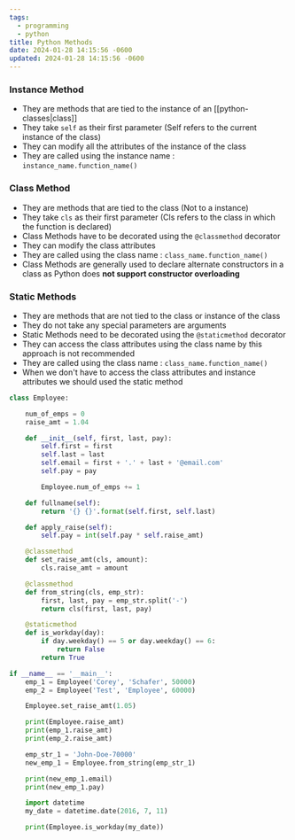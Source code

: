 ```yaml
---
tags:
  - programming
  - python
title: Python Methods
date: 2024-01-28 14:15:56 -0600
updated: 2024-01-28 14:15:56 -0600
---
```


### Instance Method

* They are methods that are tied to the instance of an [[python-classes|class]]
* They take `self` as their first parameter (Self refers to the current instance of the class)
* They can modify all the attributes of the instance of the class
* They are called using the instance name : `instance_name.function_name()`

### Class Method

* They are methods that are tied to the class (Not to a instance)
* They take `cls` as their first parameter (Cls refers to the class in which the function is declared)
* Class Methods have to be decorated using the `@classmethod` decorator
* They can modify the class attributes
* They are called using the class name : `class_name.function_name()`
* Class Methods are generally used to declare alternate constructors in a class as Python does **not support constructor overloading**

### Static Methods

* They are methods that are not tied to the class or instance of the class
* They do not take any special parameters are arguments
* Static Methods need to be decorated using the `@staticmethod` decorator
* They can access the class attributes using the class name by this approach is not recommended
* They are called using the class name : `class_name.function_name()`
* When we don't have to access the class attributes and instance attributes we should used the static method

````python
class Employee:

    num_of_emps = 0
    raise_amt = 1.04

    def __init__(self, first, last, pay):
        self.first = first
        self.last = last
        self.email = first + '.' + last + '@email.com'
        self.pay = pay

        Employee.num_of_emps += 1

    def fullname(self):
        return '{} {}'.format(self.first, self.last)

    def apply_raise(self):
        self.pay = int(self.pay * self.raise_amt)

    @classmethod
    def set_raise_amt(cls, amount):
        cls.raise_amt = amount

    @classmethod
    def from_string(cls, emp_str):
        first, last, pay = emp_str.split('-')
        return cls(first, last, pay)

    @staticmethod
    def is_workday(day):
        if day.weekday() == 5 or day.weekday() == 6:
            return False
        return True

if __name__ == '__main__':
	emp_1 = Employee('Corey', 'Schafer', 50000)
	emp_2 = Employee('Test', 'Employee', 60000)

	Employee.set_raise_amt(1.05)

	print(Employee.raise_amt)
	print(emp_1.raise_amt)
	print(emp_2.raise_amt)

	emp_str_1 = 'John-Doe-70000'
	new_emp_1 = Employee.from_string(emp_str_1)

	print(new_emp_1.email)
	print(new_emp_1.pay)

	import datetime
	my_date = datetime.date(2016, 7, 11)

	print(Employee.is_workday(my_date))
````
